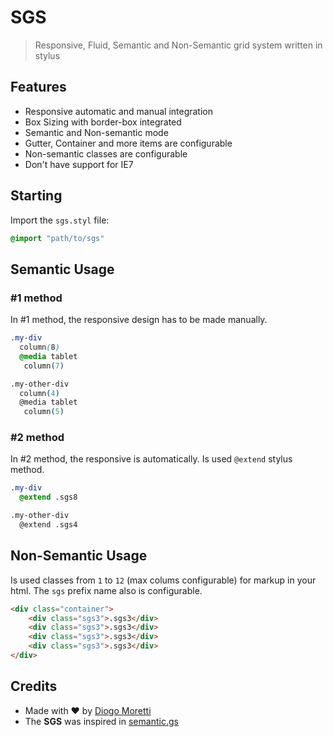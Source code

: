 # SGS
> Responsive, Fluid, Semantic and Non-Semantic grid system written in stylus

## Features

- Responsive automatic and manual integration
- Box Sizing with border-box integrated
- Semantic and Non-semantic mode
- Gutter, Container and more items are configurable
- Non-semantic classes are configurable
- Don't have support for IE7

## Starting
Import the `sgs.styl` file:

```css
@import "path/to/sgs"
```
## Semantic Usage
### #1 method
In #1 method, the responsive design has to be made manually.

```css
.my-div
  column(8)
  @media tablet
   column(7)

.my-other-div
  column(4)
  @media tablet
   column(5)
```

### #2 method
In #2 method, the responsive is automatically. Is used `@extend` stylus method.

```css
.my-div
  @extend .sgs8

.my-other-div
  @extend .sgs4
```

## Non-Semantic Usage
Is used classes from `1` to `12` (max colums configurable) for markup in your html. The `sgs` prefix name also is configurable.

```html
<div class="container">
    <div class="sgs3">.sgs3</div>
    <div class="sgs3">.sgs3</div>
    <div class="sgs3">.sgs3</div>
    <div class="sgs3">.sgs3</div>
</div>
```

## Credits
- Made with ❤︎ by [Diogo Moretti](http://github.com/diogomoretti)
- The **SGS** was inspired in [semantic.gs](http://semantic.gs)
